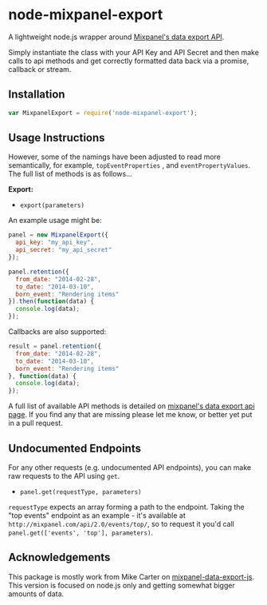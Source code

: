 # node-mixpanel-export

A lightweight node.js wrapper around [Mixpanel's data export API](https://mixpanel.com/docs/api-documentation/data-export-api#libs-js).

Simply instantiate the class with your API Key and API Secret and then make calls to api methods and get correctly formatted data back via a promise, callback or stream.

## Installation

```javascript
var MixpanelExport = require('node-mixpanel-export');
```

## Usage Instructions

However, some of the namings have been adjusted to read more semantically, for example, `topEventProperties` , and `eventPropertyValues`. The full list of methods is as follows...

**Export:**
 - `export(parameters)`

An example usage might be:

```javascript
panel = new MixpanelExport({
  api_key: "my_api_key",
  api_secret: "my_api_secret"
});

panel.retention({
  from_date: "2014-02-28",
  to_date: "2014-03-10",
  born_event: "Rendering items"
}).then(function(data) {
  console.log(data);
});
```

Callbacks are also supported:

```javascript
result = panel.retention({
  from_date: "2014-02-28",
  to_date: "2014-03-10",
  born_event: "Rendering items"
}, function(data) {
  console.log(data);
});
```

A full list of available API methods is detailed on [mixpanel's data export api page](https://mixpanel.com/docs/api-documentation/data-export-api#libs-js). If you find any that are missing please let me know, or better yet put in a pull request.

## Undocumented Endpoints
For any other requests (e.g. undocumented API endpoints), you can make raw requests to the API using `get`.

 - `panel.get(requestType, parameters)`

 `requestType` expects an array forming a path to the endpoint. Taking the "top events" endpoint as an example - it's available at `http://mixpanel.com/api/2.0/events/top/`, so to request it you'd call `panel.get(['events', 'top'], parameters)`.

## Acknowledgements

This package is mostly work from Mike Carter on [mixpanel-data-export-js](https://github.com/michaelcarter/mixpanel-data-export-js).
This version is focused on node.js only and getting somewhat bigger amounts of data.
